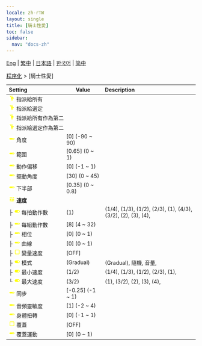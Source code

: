 ```yaml
---
locale: zh-rTW
layout: single
title: [騎士性愛]
toc: false
sidebar:
  nav: "docs-zh"
---
```

[Eng](/dancexr/menu/2025.4/motion/cowgirl_sex) | [繁中](/tw/dancexr/menu/2025.4/motion/cowgirl_sex) | [日本語](/jp/dancexr/menu/2025.4/motion/cowgirl_sex) | [한국어](/kr/dancexr/menu/2025.4/motion/cowgirl_sex) | [简中](/zh/dancexr/menu/2025.4/motion/cowgirl_sex)

[程序化](../menu#程序化) > [騎士性愛]



| Setting | Value | Description |
| :--- | --- | :--- |
|<nobr>![motion icon](/images/icon/ic_motion.png) 指派給所有</nobr>|| 
|<nobr>![motion icon](/images/icon/ic_motion.png) 指派給選定</nobr>|| 
|<nobr>![motion icon](/images/icon/ic_motion.png) 指派給所有作為第二</nobr>|| 
|<nobr>![motion icon](/images/icon/ic_motion.png) 指派給選定作為第二</nobr>|| 
|<nobr>![slider icon](/images/icon/ic_slider.png) 角度</nobr>| [0] (-90 ~ 90) | 
|<nobr>![slider icon](/images/icon/ic_slider.png) 範圍</nobr>| [0.65] (0 ~ 1) | 
|<nobr>![slider icon](/images/icon/ic_slider.png) 動作偏移</nobr>| [0] (-1 ~ 1) | 
|<nobr>![slider icon](/images/icon/ic_slider.png) 擺動角度</nobr>| [30] (0 ~ 45) | 
|<nobr>![slider icon](/images/icon/ic_slider.png) 下半部</nobr>| [0.35] (0 ~ 0.8) | 
|<nobr>![tune icon](/images/icon/ic_tune.png) <b>速度</b></nobr>| | 
|<nobr>├&nbsp;![toggle_on icon](/images/icon/ic_toggle_on.png) 每拍動作數</nobr>| (1) | (1/4), (1/3), (1/2), (2/3), (1), (4/3), (3/2), (2), (3), (4), 
|<nobr>├&nbsp;![slider icon](/images/icon/ic_slider.png) 每組動作數</nobr>| [8] (4 ~ 32) | 
|<nobr>├&nbsp;![slider icon](/images/icon/ic_slider.png) 相位</nobr>| [0] (0 ~ 1) | 
|<nobr>├&nbsp;![slider icon](/images/icon/ic_slider.png) 曲線</nobr>| [0] (0 ~ 1) | 
|<nobr>├&nbsp;![check_off icon](/images/icon/ic_check_off.png) 變量速度</nobr>| [OFF] | 
|<nobr>├&nbsp;![toggle_on icon](/images/icon/ic_toggle_on.png) 模式</nobr>| (Gradual) | (Gradual), 隨機, 音量, 
|<nobr>├&nbsp;![toggle_on icon](/images/icon/ic_toggle_on.png) 最小速度</nobr>| (1/2) | (1/4), (1/3), (1/2), (2/3), (1), 
|<nobr>└&nbsp;![toggle_on icon](/images/icon/ic_toggle_on.png) 最大速度</nobr>| (3/2) | (1), (3/2), (2), (3), (4), 
|<nobr>![slider icon](/images/icon/ic_slider.png) 同步</nobr>| [-0.25] (-1 ~ 1) | 
|<nobr>![slider icon](/images/icon/ic_slider.png) 音頻靈敏度</nobr>| [1] (-2 ~ 4) | 
|<nobr>![slider icon](/images/icon/ic_slider.png) 身體扭轉</nobr>| [0] (-1 ~ 1) | 
|<nobr>![check_off icon](/images/icon/ic_check_off.png) 覆蓋</nobr>| [OFF] | 
|<nobr>![slider icon](/images/icon/ic_slider.png) 覆蓋運動</nobr>| [0] (0 ~ 1) | 
